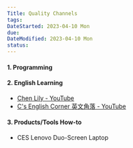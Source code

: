 ```yaml
---
Title: Quality Channels
tags:
DateStarted: 2023-04-10 Mon
due:
DateModified: 2023-04-10 Mon
status:
---
```


#### 1. Programming

#### 2. English Learning

- [Chen Lily - YouTube](https://www.youtube.com/@ChenLily)
- [C's English Corner 英文角落 - YouTube](https://www.youtube.com/@CsEnglishCorner)

#### 3. Products/Tools How-to

- CES Lenovo Duo-Screen Laptop
